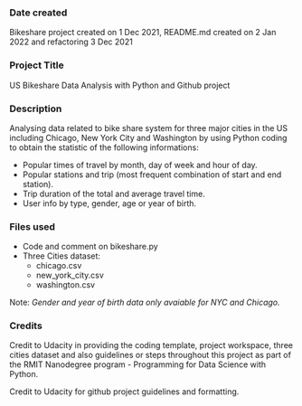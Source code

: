 ### Date created
Bikeshare project created on 1 Dec 2021, README.md created on 2 Jan 2022 and refactoring 3 Dec 2021

### Project Title
US Bikeshare Data Analysis with Python and Github project 

### Description
Analysing data related to bike share system for three major cities in the US including Chicago, New York City and Washington by using Python coding
to obtain the statistic of the following informations: 

* Popular times of travel by month, day of week and hour of day. 
* Popular stations and trip (most frequent combination of start and end station). 
* Trip duration of the total and average travel time. 
* User info by type, gender, age or year of birth. 

### Files used
* Code and comment on bikeshare.py 
* Three Cities dataset:
     * chicago.csv
     * new_york_city.csv
     * washington.csv 

Note: *Gender and year of birth data only avaiable for NYC and Chicago.*

### Credits
Credit to Udacity in providing the coding template, project workspace, three cities dataset and also guidelines or steps throughout this project as part of 
the RMIT Nanodegree program - Programming for Data Science with Python.  

Credit to Udacity for github project guidelines and formatting.
 

